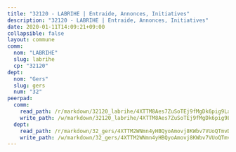 ```yaml
---
title: "32120 - LABRIHE | Entraide, Annonces, Initiatives"
description: "32120 - LABRIHE | Entraide, Annonces, Initiatives"
date: 2020-01-11T14:09:21+09:00
collapsible: false
layout: commune
comm:
  nom: "LABRIHE"
  slug: labrihe
  cp: "32120"
dept:
  nom: "Gers"
  slug: gers
  num: "32"
peerpad:
  comm:
    read_path: /r/markdown/32120_labrihe/4XTTM8Aes7ZuSoTEj9fMgDk6pig9Lau3FiUTqxJxMzUYAY7Zq
    write_path: /w/markdown/32120_labrihe/4XTTM8Aes7ZuSoTEj9fMgDk6pig9Lau3FiUTqxJxMzUYAY7Zq-K3TgU3NQ7FEycXndziA7NpnVmR639YHedZieuYR5qz4x1GQLV7Lbu9CGdRCfx7yfB9K4VYUox9hGyLdZW3iWzgcrc9cC9D6bVFWf4836hwoGRk6oZhmMwLYSP3rfPqPPNdF7Gzdm
  dept:
    read_path: /r/markdown/32_gers/4XTTM2WNmn4yHBQyoAmovj8KWbv7VUoQTmvDpdT3o124AgWEe
    write_path: /w/markdown/32_gers/4XTTM2WNmn4yHBQyoAmovj8KWbv7VUoQTmvDpdT3o124AgWEe-K3TgUpYJfQLfW5uoLbdwErZNx29AEkCAso1EvCZzqaD3z7aQWWvGchjPJifpsj2b2MrnxAXUWCQXyv6K9rEMDPiEmuqTRE8ziuYLh1MUbtQUwwoYxV2abqSdJr66fFRHJZtY62y8
---
```


